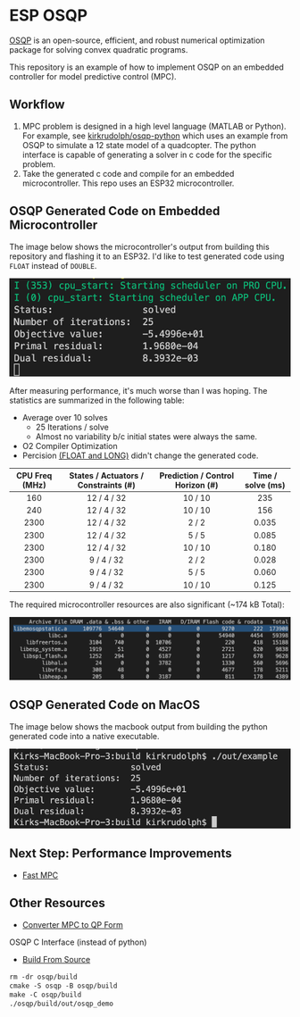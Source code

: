 # ESP OSQP
[OSQP](https://osqp.org/) is an open-source, efficient, and robust numerical optimization package for solving convex quadratic programs. 

This repository is an example of how to implement OSQP on an embedded controller for model predictive control (MPC).

## Workflow
1. MPC problem is designed in a high level language (MATLAB or Python). For example, see [kirkrudolph/osqp-python](https://github.com/kirkrudolph/osqp-python) which uses an example from OSQP to simulate a 12 state model of a quadcopter. The python interface is capable of generating a solver in c code for the specific problem.
2. Take the generated c code and compile for an embedded microcontroller. This repo uses an ESP32 microcontroller.

## OSQP Generated Code on Embedded Microcontroller

The image below shows the microcontroller's output from building this repository and flashing it to an ESP32. I'd like to test generated code using `FLOAT` instead of `DOUBLE`.

![esp_output](image/esp32_output.png)

After measuring performance, it's much worse than I was hoping. The statistics are summarized in the following table:

- Average over 10 solves
  - 25 Iterations / solve
  - Almost no variability b/c initial states were always the same.
- O2 Compiler Optimization
- Percision [(FLOAT and LONG)](https://osqp.org/docs/codegen/python.html#codegen) didn't change the generated code.

| CPU Freq (MHz) | States / Actuators / Constraints (#) | Prediction / Control Horizon (#) | Time / solve (ms) |
|:--------------:|:------------------------------------:|:--------------------------------:|:-----------------:|
|       160      |             12 / 4 / 32              |             10 / 10              |        235        |
|       240      |             12 / 4 / 32              |             10 / 10              |        156        |
|      2300      |             12 / 4 / 32              |              2 /  2              |      0.035        |
|      2300      |             12 / 4 / 32              |              5 /  5              |      0.085        |
|      2300      |             12 / 4 / 32              |             10 / 10              |      0.180        |
|      2300      |              9 / 4 / 32              |              2 /  2              |      0.028        |
|      2300      |              9 / 4 / 32              |              5 /  5              |      0.060        |
|      2300      |              9 / 4 / 32              |             10 / 10              |      0.125        |


The required microcontroller resources are also significant (~174 kB Total):

![storage](image/esp32_size.png)

## OSQP Generated Code on MacOS

The image below shows the macbook output from building the python generated code into a native executable.

![mac_output](image/mac_output.png)

## Next Step: Performance Improvements
- [Fast MPC](https://web.stanford.edu/~boyd/papers/pdf/fast_mpc.pdf)

## Other Resources
- [Converter MPC to QP Form](https://robotology.github.io/osqp-eigen/md_pages_mpc.html)

OSQP C Interface (instead of python)
- [Build From Source](https://osqp.org/docs/get_started/sources.html#build-the-binaries)

```
rm -dr osqp/build
cmake -S osqp -B osqp/build
make -C osqp/build
./osqp/build/out/osqp_demo
```
